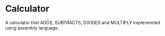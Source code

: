# Calculator
A calculator that ADDS, SUBTRACTS, DIVIDES and MULTIPLY implemented using assembly language.
